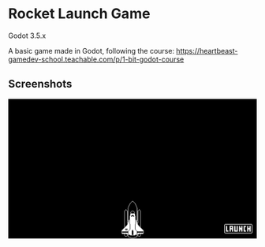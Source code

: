 # Rocket Launch Game
Godot 3.5.x

A basic game made in Godot, following the course: https://heartbeast-gamedev-school.teachable.com/p/1-bit-godot-course

## Screenshots

![Picture](./docs/screencapture.jpg)